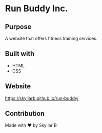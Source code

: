 # Run Buddy Inc.

## Purpose
A website that offers fitness training services.

## Built with
* HTML
* CSS

## Website
https://skyllarb.github.io/run-buddy/

## Contribution
Made with ❤️ by Skyllar B
